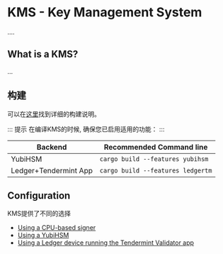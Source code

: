 # KMS - Key Management System

....

## What is a KMS?

...

## 构建

可以在[这里](https://github.com/irisnet/kms#installation)找到详细的构建说明。

::: 提示
在编译KMS的时候, 确保您已启用适用的功能：
:::

| Backend               | Recommended Command line              |
|-----------------------|---------------------------------------|
| YubiHSM               | ```cargo build --features yubihsm```  |
| Ledger+Tendermint App | ```cargo build --features ledgertm``` |

## Configuration

KMS提供了不同的选择

- [Using a CPU-based signer](kms_cpu.md)
- [Using a YubiHSM](kms_ledger.md)
- [Using a Ledger device running the Tendermint Validator app](kms_ledger.md)
